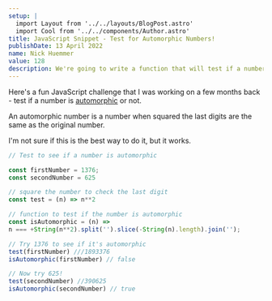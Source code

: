 ```yaml
---
setup: |
  import Layout from '../../layouts/BlogPost.astro'
  import Cool from '../../components/Author.astro'
title: JavaScript Snippet - Test for Automorphic Numbers!
publishDate: 13 April 2022
name: Nick Huemmer
value: 128
description: We're going to write a function that will test if a number is automorphic.
---
```


<Cool name={frontmatter.name} href="https://twitter.com/nickhuemmer"/>



Here's a fun JavaScript challenge that I was working on a few months back - test if a number is [automorphic](https://en.wikipedia.org/wiki/Automorphic_number) or not.  



An automorphic number is a number when squared the last digits are the same as the original number.


I'm not sure if this is the best way to do it, but it works.


```javascript
// Test to see if a number is automorphic

const firstNumber = 1376;
const secondNumber = 625

// square the number to check the last digit
const test = (n) => n**2

// function to test if the number is automorphic
const isAutomorphic = (n) => 
n === +String(n**2).split('').slice(-String(n).length).join('');

// Try 1376 to see if it's automorphic  
test(firstNumber) ///1893376
isAutomorphic(firstNumber) // false

// Now try 625!
test(secondNumber) //390625
isAutomorphic(secondNumber) // true

```
